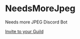 # NeedsMoreJpeg
Needs more JPEG Discord Bot

[Invite to your Guild](https://discordapp.com/oauth2/authorize?client_id=328973370215366659&scope=bot&permissions=98304)